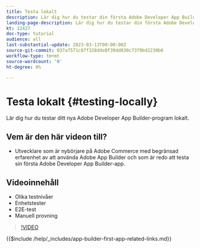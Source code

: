```yaml
---
title: Testa lokalt
description: Lär dig hur du testar din första Adobe Developer App Builder-app.
landing-page-description: Lär dig hur du testar din första Adobe Developer App Builder-app.
kt: 12427
doc-type: tutorial
audience: all
last-substantial-update: 2023-03-13T00:00:00Z
source-git-commit: 037a7571c87f328dde0f39dd830c7379bd2230b6
workflow-type: tm+mt
source-wordcount: '0'
ht-degree: 0%

---
```



# Testa lokalt {#testing-locally}

Lär dig hur du testar ditt nya Adobe Developer App Builder-program lokalt.

## Vem är den här videon till?

* Utvecklare som är nybörjare på Adobe Commerce med begränsad erfarenhet av att använda Adobe App Builder och som är redo att testa sin första Adobe Developer App Builder-app.

## Videoinnehåll

* Olika testnivåer
* Enhetstester
* E2E-test
* Manuell provning

>[!VIDEO](https://video.tv.adobe.com/v/3416594)

{{$include /help/_includes/app-builder-first-app-related-links.md}}
